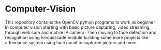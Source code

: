 # Computer-Vision
This repository contains the OpenCV python programs to work as beginner in computer vision starting with basic picture capturing, video streaming, through web cam and mobile IP camera. Then moving to face detection and recognition using harcasscade module building some more projects like attendance system using face count in captured picture and more.
